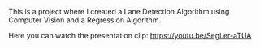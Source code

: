 This is a project where I created a Lane Detection Algorithm using Computer Vision and a Regression Algorithm.

Here you can watch the presentation clip: https://youtu.be/SegLer-aTUA
